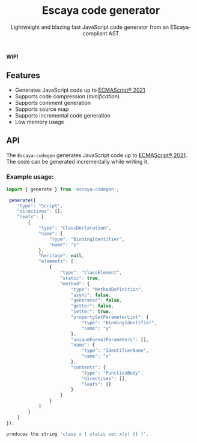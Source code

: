 <h1 align="center">Escaya code generator</h1>

<p align="center"> Lightweight and blazing fast JavaScript code generator from an EScaya-compliant AST</p>

<br>

**WIP!**

## Features

* Generates JavaScript code up to [ECMAScript® 2021](https://tc39.es/ecma262/index.html)
* Supports code compression (*minification*)
* Supports comment generation
* Supports source map 
* Supports incremental code generation
* Low memory usage

## API

The `Escaya-codegen` generates JavaScript code up to [ECMAScript® 2021](https://tc39.es/ecma262/index.html). The code can be
generated incrementally while writing it.

### Example usage:

```js
import { generate } from 'escaya-codegen';

 generate({
    "type": "Script",
    "directives": [],
    "leafs": [
        {
            "type": "ClassDeclaration",
            "name": {
                "type": "BindingIdentifier",
                "name": "x"
            },
            "heritage": null,
            "elements": [
                {
                    "type": "ClassElement",
                    "static": true,
                    "method": {
                        "type": "MethodDefinition",
                        "async": false,
                        "generator": false,
                        "getter": false,
                        "setter": true,
                        "propertySetParameterList": {
                            "type": "BindingIdentifier",
                            "name": "y"
                        },
                        "uniqueFormalParameters": [],
                        "name": {
                            "type": "IdentifierName",
                            "name": "x"
                        },
                        "contents": {
                            "type": "FunctionBody",
                            "directives": [],
                            "leafs": []
                        }
                    }
                }
            ]
        }
    ]
});

produces the string 'class x { static set x(y) {} }'.

```
